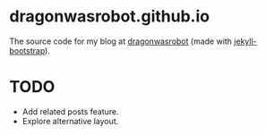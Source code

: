 # dragonwasrobot.github.io

The source code for my blog at [dragonwasrobot](https://www.dragonwasrobot.com) (made
with [jekyll-bootstrap](http://www.jekyllbootstrap.com)).

# TODO
- Add related posts feature.
- Explore alternative layout.
